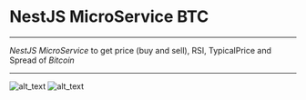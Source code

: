 # NestJS MicroService BTC

---

_NestJS MicroService_ to get price (buy and sell), RSI, TypicalPrice and Spread of _Bitcoin_

---

![alt_text](https://res.cloudinary.com/practicaldev/image/fetch/s--oJddeYhK--/c_imagga_scale,f_auto,fl_progressive,h_900,q_auto,w_1600/https://dev-to-uploads.s3.amazonaws.com/i/2956khrz01339gucwmp3.png "Logo Nest")
![alt_text](https://img2.freepng.es/20180604/zya/kisspng-bitcoin-com-cryptocurrency-logo-zazzle-kibuba-btc-5b15aa1f157d09.468430171528146463088.jpg "Logo Bitcoin")
